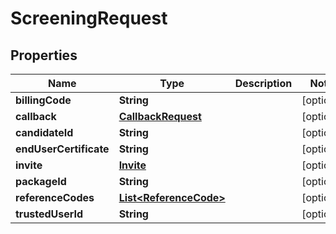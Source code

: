 
# ScreeningRequest

## Properties
Name | Type | Description | Notes
------------ | ------------- | ------------- | -------------
**billingCode** | **String** |  |  [optional]
**callback** | [**CallbackRequest**](CallbackRequest.md) |  |  [optional]
**candidateId** | **String** |  |  [optional]
**endUserCertificate** | **String** |  |  [optional]
**invite** | [**Invite**](Invite.md) |  |  [optional]
**packageId** | **String** |  |  [optional]
**referenceCodes** | [**List&lt;ReferenceCode&gt;**](ReferenceCode.md) |  |  [optional]
**trustedUserId** | **String** |  |  [optional]



